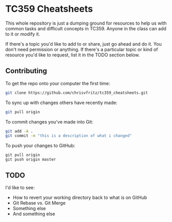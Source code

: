 # TC359 Cheatsheets

This whole repository is just a dumping ground for resources to help us with common tasks and difficult concepts in TC359. Anyone in the class can add to it or modify it.

If there's a topic you'd like to add to or share, just go ahead and do it. You don't need permission or anything. If there's a particular topic or kind of resource you'd like to request, list it in the TODO section below.

## Contributing

To get the repo onto your computer the first time:

``` bash
git clone https://github.com/chrisvfritz/tc359_cheatsheets.git
```

To sync up with changes others have recently made:

``` bash
git pull origin
```

To commit changes you've made into Git:

``` bash
git add -A .
git commit -m "this is a description of what i changed"
```

To push your changes to GitHub:

```
git pull origin
git push origin master
```

## TODO

I'd like to see:
- How to revert your working directory back to what is on GitHub
- Git Rebase vs. Git Merge
- Something else
- And something else
